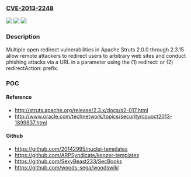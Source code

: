 ### [CVE-2013-2248](https://cve.mitre.org/cgi-bin/cvename.cgi?name=CVE-2013-2248)
![](https://img.shields.io/static/v1?label=Product&message=n%2Fa&color=blue)
![](https://img.shields.io/static/v1?label=Version&message=%3D%20n%2Fa%20&color=brighgreen)
![](https://img.shields.io/static/v1?label=Vulnerability&message=n%2Fa&color=brighgreen)

### Description

Multiple open redirect vulnerabilities in Apache Struts 2.0.0 through 2.3.15 allow remote attackers to redirect users to arbitrary web sites and conduct phishing attacks via a URL in a parameter using the (1) redirect: or (2) redirectAction: prefix.

### POC

#### Reference
- http://struts.apache.org/release/2.3.x/docs/s2-017.html
- http://www.oracle.com/technetwork/topics/security/cpuoct2013-1899837.html

#### Github
- https://github.com/20142995/nuclei-templates
- https://github.com/ARPSyndicate/kenzer-templates
- https://github.com/SexyBeast233/SecBooks
- https://github.com/woods-sega/woodswiki

